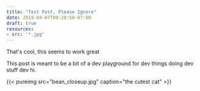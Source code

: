 ```yaml
---
title: "Test Post, Please Ignore"
date: 2019-04-07T00:28:58-07:00
draft: true
resources:
- src: '*.jpg'
---
```


That's cool, this seems to work great

This post is meant to be a bit of a dev playground for dev things doing dev stuff dev hi.


{{< pureimg src="bean_closeup.jpg" caption="the cutest cat" >}}
